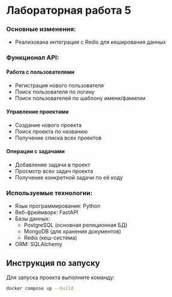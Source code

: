 # Лабораторная работа 5 

### Основные изменения:
- Реализована интеграция с Redis для кеширования данных

### Функционал API:

#### Работа с пользователями
- Регистрация нового пользователя
- Поиск пользователя по логину
- Поиск пользователей по шаблону имени/фамилии

#### Управление проектами
- Создание нового проекта
- Поиск проекта по названию
- Получение списка всех проектов

#### Операции с задачами
- Добавление задачи в проект
- Просмотр всех задач проекта
- Получение конкретной задачи по её коду

### Используемые технологии:
- Язык программирования: Python
- Веб-фреймворк: FastAPI
- Базы данных: 
  - PostgreSQL (основная реляционная БД)
  - MongoDB (для хранения документов)
  - Redis (кеш-система)
- ORM: SQLAlchemy

## Инструкция по запуску
Для запуска проекта выполните команду:

```bash
docker compose up --build
